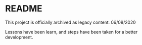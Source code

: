 # README

This project is officially archived as legacy content. 06/08/2020

Lessons have been learn, and steps have been taken for a better development.
